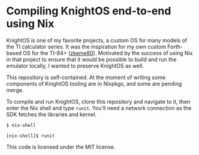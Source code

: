 # Compiling KnightOS end-to-end using Nix

KnightOS is one of my favorite projects, a custom OS for many models
of the TI calculator series.  It was the inspiration for my own custom
Forth-based OS for the TI-84+
([zkeme80](https://github.com/siraben/zkeme80)).  Motivated by the
success of using Nix in that project to ensure that it would be
possible to build and run the emulator locally, I wanted to preserve
KnightOS as well.

This repository is self-contained.  At the moment of writing some
components of KnightOS tooling are in Nixpkgs, and some are pending
merge.

To compile and run KnightOS, clone this repository and navigate to it,
then enter the Nix shell and type `runit`.  You'll need a network
connection as the SDK fetches the libraries and kernel.

```shell
$ nix-shell

[nix-shell]$ runit
```

This code is licensed under the MIT license.
